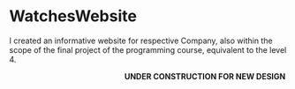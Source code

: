 # WatchesWebsite

I created an informative website for respective Company, also within the scope of the final project of the programming course, equivalent to the level 4.


&nbsp;&nbsp;&nbsp;&nbsp;&nbsp;&nbsp;&nbsp;&nbsp;&nbsp;&nbsp;&nbsp;&nbsp;&nbsp;&nbsp;&nbsp;&nbsp;&nbsp;&nbsp;&nbsp;&nbsp;&nbsp;&nbsp;&nbsp;&nbsp;&nbsp;&nbsp;&nbsp;&nbsp;&nbsp;&nbsp;&nbsp;&nbsp;&nbsp;&nbsp;&nbsp;&nbsp;&nbsp;&nbsp;&nbsp;&nbsp;&nbsp;&nbsp;&nbsp;&nbsp;&nbsp;&nbsp;&nbsp;&nbsp;&nbsp;&nbsp;&nbsp;&nbsp;&nbsp;<b>UNDER CONSTRUCTION FOR NEW DESIGN</b>
